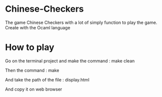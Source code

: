 # Chinese-Checkers
The game Chinese Checkers with a lot of simply function to play the game. 
Create with the Ocaml language 

# How to play
Go on the terminal project and make the command : make clean 

Then the command : make 

And take the path of the file : display.html 

And copy it on web browser 
